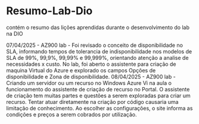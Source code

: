# Resumo-Lab-Dio
contém o resumo das lições aprendidas durante o desenvolvimento do lab na DIO

07/04/2025 - AZ900 lab - Foi revisado o conceito de disponibilidade no SLA, informando tempos de tolerancia de indisponibilidade nos modelos de SLA de 99%, 99,9%, 99,99% e 99,999%, orientando atenção a analise de necessidades x custo. No lab, foi aberto o assistente para criação de maquina Virtual do Azure e explorado os campos Opções de disponibilidade e Zona de disponibilidade.
08/04/2025 - AZ900 lab - Criando um servidor ou um recurso no Windows Azure
Vi na aula o funcionamento do assistente de criação de recurso no Portal. O assistente de criação tem muitas partes e questões a serem exploradas para criar um recurso. Tentar atuar diretamente na criação por código causaria uma limitação de conhecimento. Ao escolher as configurações, o site informa as condições e preços a serem cobrados por utilização. 
